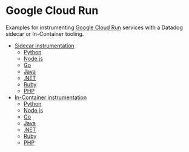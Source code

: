 # Google Cloud Run

Examples for instrumenting [Google Cloud Run](https://cloud.google.com/run)
services with a Datadog sidecar or In-Container tooling.

- [Sidecar instrumentation](./sidecar/)
    - [Python](./sidecar/python)
    - [Node.js](./sidecar/node/)
    - [Go](./sidecar/go/)
    - [Java](./sidecar/java/)
    - [.NET](./sidecar/dotnet/)
    - [Ruby](./sidecar/ruby/)
    - [PHP](./sidecar/php/)
- [In-Container instrumentation](./in-container/)
    - [Python](./in-container/python)
    - [Node.js](./in-container/node/)
    - [Go](./in-container/go/)
    - [Java](./in-container/java/)
    - [.NET](./in-container/dotnet/)
    - [Ruby](./in-container/ruby/)
    - [PHP](./in-container/php/)
